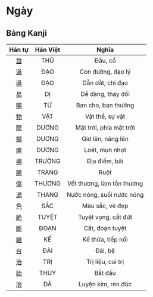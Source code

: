 
# Ngày

## Bảng Kanji

| Hán tự | Hán Việt | Nghĩa |
| :---: | :---: | :---: |
| [首](https://www.tiengnhatdongian.com/kanji/giai-nghia-kanji-%E9%A6%96) | THỦ | Đầu, cổ |
| [道](https://www.tiengnhatdongian.com/kanji/giai-nghia-kanji-%E9%81%93) | ĐẠO | Con đường, đạo lý |
| [導](https://www.tiengnhatdongian.com/kanji/giai-nghia-kanji-%E5%B0%8E) | ĐẠO | Dẫn dắt, chỉ đạo |
| [易](https://www.tiengnhatdongian.com/kanji/giai-nghia-kanji-%E6%98%93) | DỊ | Dễ dàng, thay đổi |
| [賜](https://www.tiengnhatdongian.com/kanji/giai-nghia-kanji-%E8%B3%9C) | TỨ | Ban cho, ban thưởng |
| [物](https://www.tiengnhatdongian.com/kanji/giai-nghia-kanji-%E7%89%A9) | VẬT | Vật thể, sự vật |
| [陽](https://www.tiengnhatdongian.com/kanji/giai-nghia-kanji-%E9%99%BD) | DƯƠNG | Mặt trời, phía mặt trời |
| [揚](https://www.tiengnhatdongian.com/kanji/giai-nghia-kanji-%E6%8F%9A) | DƯƠNG | Giơ lên, nâng lên |
| [瘍](https://www.tiengnhatdongian.com/kanji/giai-nghia-kanji-%E7%98%8D) | DƯƠNG | Loét, mụn nhọt |
| [場](https://www.tiengnhatdongian.com/kanji/giai-nghia-kanji-%E5%A0%B4) | TRƯỜNG | Địa điểm, bãi |
| [腸](https://www.tiengnhatdongian.com/kanji/giai-nghia-kanji-%E8%85%B8) | TRÀNG | Ruột |
| [傷](https://www.tiengnhatdongian.com/kanji/giai-nghia-kanji-%E5%82%B7) | THƯƠNG | Vết thương, làm tổn thương |
| [湯](https://www.tiengnhatdongian.com/kanji/giai-nghia-kanji-%E6%B9%AF) | THANG | Nước nóng, suối nước nóng |
| [色](https://www.tiengnhatdongian.com/kanji/giai-nghia-kanji-%E8%89%B2) | SẮC | Màu sắc, vẻ đẹp |
| [絶](https://www.tiengnhatdongian.com/kanji/giai-nghia-kanji-%E7%B5%B6) | TUYỆT | Tuyệt vọng, cắt đứt |
| [断](https://www.tiengnhatdongian.com/kanji/giai-nghia-kanji-%E6%96%AD) | ĐOẠN | Cắt, đoạn tuyệt |
| [継](https://www.tiengnhatdongian.com/kanji/giai-nghia-kanji-%E7%B6%99) | KẾ | Kế thừa, tiếp nối |
| [台](https://www.tiengnhatdongian.com/kanji/giai-nghia-kanji-%E5%8F%B0) | ĐÀI | Đài, bệ |
| [治](https://www.tiengnhatdongian.com/kanji/giai-nghia-kanji-%E6%B2%BB) | TRỊ | Trị liệu, cai trị |
| [始](https://www.tiengnhatdongian.com/kanji/giai-nghia-kanji-%E5%A7%8B) | THỦY | Bắt đầu |
| [冶](https://www.tiengnhatdongian.com/kanji/giai-nghia-kanji-%E5%86%B6) | DÃ | Luyện kim, rèn đúc |


